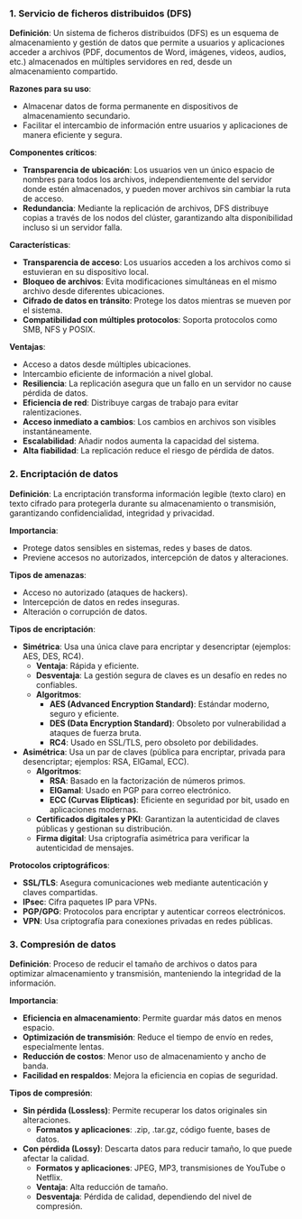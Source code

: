 ### 1. Servicio de ficheros distribuidos (DFS)

**Definición**: Un sistema de ficheros distribuidos (DFS) es un esquema de almacenamiento y gestión de datos que permite a usuarios y aplicaciones acceder a archivos (PDF, documentos de Word, imágenes, videos, audios, etc.) almacenados en múltiples servidores en red, desde un almacenamiento compartido.

**Razones para su uso**:

- Almacenar datos de forma permanente en dispositivos de almacenamiento secundario.
- Facilitar el intercambio de información entre usuarios y aplicaciones de manera eficiente y segura.

**Componentes críticos**:

- **Transparencia de ubicación**: Los usuarios ven un único espacio de nombres para todos los archivos, independientemente del servidor donde estén almacenados, y pueden mover archivos sin cambiar la ruta de acceso.
- **Redundancia**: Mediante la replicación de archivos, DFS distribuye copias a través de los nodos del clúster, garantizando alta disponibilidad incluso si un servidor falla.

**Características**:

- **Transparencia de acceso**: Los usuarios acceden a los archivos como si estuvieran en su dispositivo local.
- **Bloqueo de archivos**: Evita modificaciones simultáneas en el mismo archivo desde diferentes ubicaciones.
- **Cifrado de datos en tránsito**: Protege los datos mientras se mueven por el sistema.
- **Compatibilidad con múltiples protocolos**: Soporta protocolos como SMB, NFS y POSIX.

**Ventajas**:

- Acceso a datos desde múltiples ubicaciones.
- Intercambio eficiente de información a nivel global.
- **Resiliencia**: La replicación asegura que un fallo en un servidor no cause pérdida de datos.
- **Eficiencia de red**: Distribuye cargas de trabajo para evitar ralentizaciones.
- **Acceso inmediato a cambios**: Los cambios en archivos son visibles instantáneamente.
- **Escalabilidad**: Añadir nodos aumenta la capacidad del sistema.
- **Alta fiabilidad**: La replicación reduce el riesgo de pérdida de datos.

### 2. Encriptación de datos

**Definición**: La encriptación transforma información legible (texto claro) en texto cifrado para protegerla durante su almacenamiento o transmisión, garantizando confidencialidad, integridad y privacidad.

**Importancia**:

- Protege datos sensibles en sistemas, redes y bases de datos.
- Previene accesos no autorizados, intercepción de datos y alteraciones.

**Tipos de amenazas**:

- Acceso no autorizado (ataques de hackers).
- Intercepción de datos en redes inseguras.
- Alteración o corrupción de datos.

**Tipos de encriptación**:

- **Simétrica**: Usa una única clave para encriptar y desencriptar (ejemplos: AES, DES, RC4).
    - **Ventaja**: Rápida y eficiente.
    - **Desventaja**: La gestión segura de claves es un desafío en redes no confiables.
    - **Algoritmos**:
        - **AES (Advanced Encryption Standard)**: Estándar moderno, seguro y eficiente.
        - **DES (Data Encryption Standard)**: Obsoleto por vulnerabilidad a ataques de fuerza bruta.
        - **RC4**: Usado en SSL/TLS, pero obsoleto por debilidades.
- **Asimétrica**: Usa un par de claves (pública para encriptar, privada para desencriptar; ejemplos: RSA, ElGamal, ECC).
    - **Algoritmos**:
        - **RSA**: Basado en la factorización de números primos.
        - **ElGamal**: Usado en PGP para correo electrónico.
        - **ECC (Curvas Elípticas)**: Eficiente en seguridad por bit, usado en aplicaciones modernas.
    - **Certificados digitales y PKI**: Garantizan la autenticidad de claves públicas y gestionan su distribución.
    - **Firma digital**: Usa criptografía asimétrica para verificar la autenticidad de mensajes.

**Protocolos criptográficos**:

- **SSL/TLS**: Asegura comunicaciones web mediante autenticación y claves compartidas.
- **IPsec**: Cifra paquetes IP para VPNs.
- **PGP/GPG**: Protocolos para encriptar y autenticar correos electrónicos.
- **VPN**: Usa criptografía para conexiones privadas en redes públicas.

### 3. Compresión de datos

**Definición**: Proceso de reducir el tamaño de archivos o datos para optimizar almacenamiento y transmisión, manteniendo la integridad de la información.

**Importancia**:

- **Eficiencia en almacenamiento**: Permite guardar más datos en menos espacio.
- **Optimización de transmisión**: Reduce el tiempo de envío en redes, especialmente lentas.
- **Reducción de costos**: Menor uso de almacenamiento y ancho de banda.
- **Facilidad en respaldos**: Mejora la eficiencia en copias de seguridad.

**Tipos de compresión**:

- **Sin pérdida (Lossless)**: Permite recuperar los datos originales sin alteraciones.
    - **Formatos y aplicaciones**: .zip, .tar.gz, código fuente, bases de datos.
- **Con pérdida (Lossy)**: Descarta datos para reducir tamaño, lo que puede afectar la calidad.
    - **Formatos y aplicaciones**: JPEG, MP3, transmisiones de YouTube o Netflix.
    - **Ventaja**: Alta reducción de tamaño.
    - **Desventaja**: Pérdida de calidad, dependiendo del nivel de compresión.